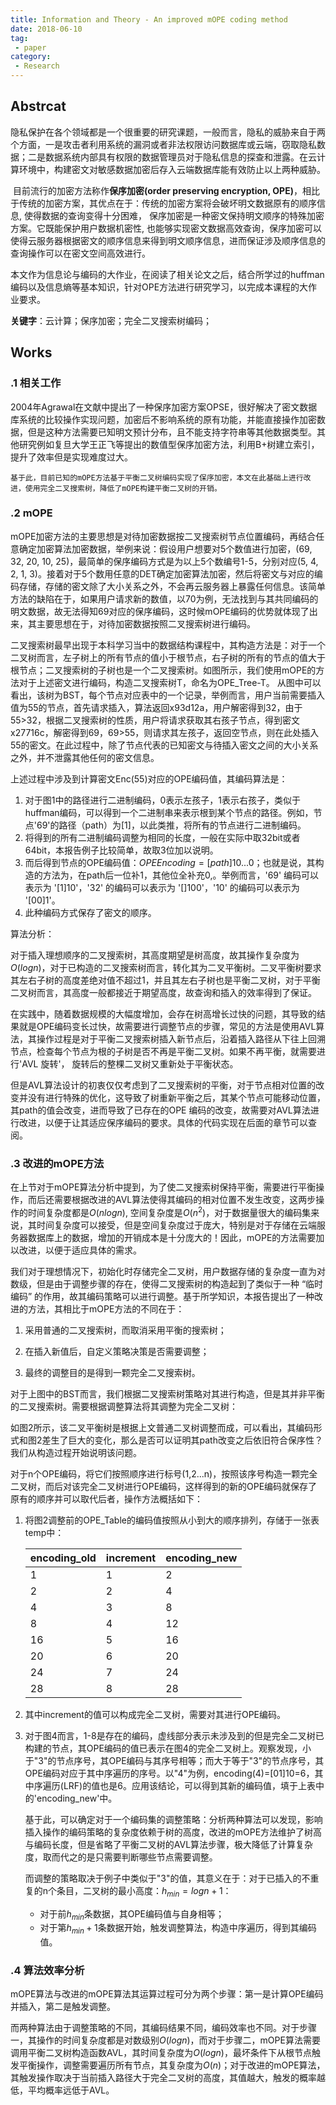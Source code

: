 ```yaml
---
title: Information and Theory - An improved mOPE coding method
date: 2018-06-10
tag:
 - paper
category:
 - Research
---
```


## Abstrcat

​   隐私保护在各个领域都是一个很重要的研究课题，一般而言，隐私的威胁来自于两个方面，一是攻击者利用系统的漏洞或者非法权限访问数据库或云端，窃取隐私数据；二是数据系统内部具有权限的数据管理员对于隐私信息的探查和泄露。在云计算环境中，构建密文对敏感数据加密后存入云端数据库能有效防止以上两种威胁。

​   目前流行的加密方法称作**保序加密(order preserving encryption, OPE)**，相比于传统的加密方案，其优点在于：传统的加密方案将会破坏明文数据原有的顺序信息, 使得数据的查询变得十分困难， 保序加密是一种密文保持明文顺序的特殊加密方案。它既能保护用户数据机密性, 也能够实现密文数据高效查询，保序加密可以使得云服务器根据密文的顺序信息来得到明文顺序信息，进而保证涉及顺序信息的查询操作可以在密文空间高效进行。

​   本文作为信息论与编码的大作业，在阅读了相关论文之后，结合所学过的huffman编码以及信息熵等基本知识，针对OPE方法进行研究学习，以完成本课程的大作业要求。

**关键字**：云计算；保序加密；完全二叉搜索树编码；


## Works

### .1 相关工作

​   2004年Agrawal在文献中提出了一种保序加密方案OPSE，很好解决了密文数据库系统的比较操作实现问题，加密后不影响系统的原有功能，并能直接操作加密数据，但是这种方法需要已知明文预计分布，且不能支持字符串等其他数据类型。其他研究例如复旦大学王正飞等提出的数值型保序加密方法，利用B+树建立索引，提升了效率但是实现难度过大。

    基于此，目前已知的mOPE方法基于平衡二叉树编码实现了保序加密，本文在此基础上进行改进，使用完全二叉搜索树，降低了mOPE构建平衡二叉树的开销。

### .2 mOPE

mOPE加密方法的主要思想是对待加密数据按二叉搜索树节点位置编码，再结合任意确定加密算法加密数据，举例来说：假设用户想要对5个数值进行加密，(69, 32, 20, 10, 25)，最简单的保序编码方式是为以上5个数编号1-5，分别对应(5, 4, 2, 1, 3)。接着对于5个数用任意的DET确定加密算法加密，然后将密文与对应的编码存储，存储的密文除了大小关系之外，不会再云服务器上暴露任何信息。该简单方法的缺陷在于，如果用户请求新的数值，以70为例，无法找到与其共同编码的明文数据，故无法得知69对应的保序编码，这时候mOPE编码的优势就体现了出来，其主要思想在于，对待加密数据按照二叉搜索树进行编码。

二叉搜索树最早出现于本科学习当中的数据结构课程中，其构造方法是：对于一个二叉树而言，左子树上的所有节点的值小于根节点，右子树的所有的节点的值大于根节点；二叉搜索树的子树也是一个二叉搜索树。如图所示，我们使用mOPE的方法对于上述密文进行编码，构造二叉搜索树T，命名为OPE_Tree-T。
从图中可以看出，该树为BST，每个节点对应表中的一个记录，举例而言，用户当前需要插入值为55的节点，首先请求插入，算法返回x93d12a，用户解密得到32，由于55>32，根据二叉搜索树的性质，用户将请求获取其右孩子节点，得到密文x27716c，解密得到69，69>55，则请求其左孩子，返回空节点，则在此处插入55的密文。在此过程中，除了节点代表的已知密文与待插入密文之间的大小关系之外，并不泄露其他任何的密文信息。

上述过程中涉及到计算密文Enc(55)对应的OPE编码值，其编码算法是：

1. 对于图1中的路径进行二进制编码，0表示左孩子，1表示右孩子，类似于huffman编码，可以得到一个二进制串来表示根到某个节点的路径。例如，节点'69'的路径（path）为[1]，以此类推，将所有的节点进行二进制编码。
2. 将得到的所有二进制编码调整为相同的长度，一般在实际中取32bit或者64bit，本报告例子比较简单，故取3位加以说明。
3. 而后得到节点的OPE编码值：$OPE  Encoding = [path]10...0$；也就是说，其构造的方法为，在path后一位补1，其他位全补充0,。举例而言，'69' 编码可以表示为 '[1]10'，'32' 的编码可以表示为 '[]100'，'10' 的编码可以表示为 '[00]1'。
4. 此种编码方式保存了密文的顺序。

算法分析：

对于插入理想顺序的二叉搜索树，其高度期望是树高度，故其操作复杂度为$O(logn)$，对于已构造的二叉搜索树而言，转化其为二叉平衡树。二叉平衡树要求其左右子树的高度差绝对值不超过1，并且其左右子树也是平衡二叉树，对于平衡二叉树而言，其高度一般都接近于期望高度，故查询和插入的效率得到了保证。

在实践中，随着数据规模的大幅度增加，会存在树高增长过快的问题，其导致的结果就是OPE编码变长过快，故需要进行调整节点的步骤，常见的方法是使用AVL算法，其操作过程是对于平衡二叉搜索树插入新节点后，沿着插入路径从下往上回溯节点，检查每个节点为根的子树是否不再是平衡二叉树。如果不再平衡，就需要进行'AVL 旋转'， 旋转后的整棵二叉树又重新处于平衡状态。

但是AVL算法设计的初衷仅仅考虑到了二叉搜索树的平衡，对于节点相对位置的改变并没有进行特殊的优化，这导致了树重新平衡之后，其某个节点可能移动位置，其path的值会改变，进而导致了已存在的OPE 编码的改变，故需要对AVL算法进行改进，以便于让其适应保序编码的要求。具体的代码实现在后面的章节可以查阅。

### .3 改进的mOPE方法

在上节对于mOPE算法分析中提到，为了使二叉搜索树保持平衡，需要进行平衡操作，而后还需要根据改进的AVL算法使得其编码的相对位置不发生改变，这两步操作的时间复杂度都是$O(nlogn)$, 空间复杂度是$O(n^2)$，对于数据量很大的编码集来说，其时间复杂度可以接受，但是空间复杂度过于庞大，特别是对于存储在云端服务器数据库上的数据，增加的开销成本是十分庞大的！因此，mOPE的方法需要加以改进，以便于适应具体的需求。

我们对于理想情况下，初始化时存储完全二叉树，用户数据存储的复杂度一直为对数级，但是由于调整步骤的存在，使得二叉搜索树的构造起到了类似于一种 “临时编码” 的作用，故其编码策略可以进行调整。基于所学知识，本报告提出了一种改进的方法，其相比于mOPE方法的不同在于：

1. 采用普通的二叉搜索树，而取消采用平衡的搜索树；

2. 在插入新值后，自定义策略决策是否需要调整；

3. 最终的调整目的是得到一颗完全二叉搜索树。

对于上图中的BST而言，我们根据二叉搜索树策略对其进行构造，但是其并非平衡的二叉搜索树。需要根据调整算法将其调整为完全二叉树：

如图2所示，该二叉平衡树是根据上文普通二叉树调整而成，可以看出，其编码形式和图2差生了巨大的变化，那么是否可以证明其path改变之后依旧符合保序性？我们从构造过程开始说明该问题。

对于n个OPE编码，将它们按照顺序进行标号(1,2...n)，按照该序号构造一颗完全二叉树，而后对该完全二叉树进行OPE编码，这样得到的新的OPE编码就保存了原有的顺序并可以取代后者，操作方法概括如下：

1. 将图2调整前的OPE_Table的编码值按照从小到大的顺序排列，存储于一张表temp中：

   | encoding_old | increment | encoding_new |
   | ------------ | --------- | ------------ |
   | 1            | 1         | 2            |
   | 2            | 2         | 4            |
   | 4            | 3         | 8            |
   | 8            | 4         | 12           |
   | 16           | 5         | 16           |
   | 20           | 6         | 20           |
   | 24           | 7         | 24           |
   | 28           | 8         | 28           |

2. 其中increment的值可以构成完全二叉树，需要对其进行OPE编码。

3. 对于图4而言，1-8是存在的编码，虚线部分表示未涉及到的但是完全二叉树已构建的节点，其OPE编码的值已表示在图4的完全二叉树上。观察发现，小于"3"的节点序号，其OPE编码与其序号相等；而大于等于"3"的节点序号，其OPE编码对应于其中序遍历的序号。以"4"为例，encoding(4)=[01]10=6，其中序遍历(LRF)的值也是6。应用该结论，可以得到其新的编码值，填于上表中的'encoding_new'中。

   基于此，可以确定对于一个编码集的调整策略：分析两种算法可以发现，影响插入操作的编码策略的复杂度依赖于树的高度，改进的mOPE方法维护了树高与编码长度，但是省略了平衡二叉树的AVL算法步骤，极大降低了计算复杂度，取而代之的是只需要判断哪些节点需要调整。

   而调整的策略取决于例子中类似于"3"的值，其意义在于：对于已插入的不重复的n个条目，二叉树的最小高度：$h_{min} = logn+1$：

   - 对于前$h_{min}$条数据，其OPE编码值与自身相等；
   - 对于第$h_{min} + 1$条数据开始，触发调整算法，构造中序遍历，得到其编码值。

### .4 算法效率分析

   mOPE算法与改进的mOPE算法其运算过程可分为两个步骤：第一是计算OPE编码并插入，第二是触发调整。

   而两种算法由于调整策略的不同，其编码结果不同，编码效率也不同。对于步骤一，其操作的时间复杂度都是对数级别$O(logn)$，而对于步骤二，mOPE算法需要调用平衡二叉树构造函数AVL，其时间复杂度为$O(logn)$，最坏条件下从根节点触发平衡操作，调整需要遍历所有节点，其复杂度为$O(n)$；对于改进的mOPE算法，其触发操作取决于当前插入路径大于完全二叉树的高度，其值越大，触发的概率越低，平均概率远低于AVL。